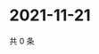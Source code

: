 # 2021-11-21

共 0 条

<!-- BEGIN WEIBO -->
<!-- 最后更新时间 Sun Nov 21 2021 08:14:35 GMT+0800 (China Standard Time) -->

<!-- END WEIBO -->

